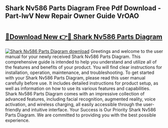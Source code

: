 ## Shark Nv586 Parts Diagram Free Pdf Download - Part-lwV New Repair Owner Guide VrOAO

# <h2><a href="http://dfmzgxh.blite.top/?on=Shark+Nv586+Parts+Diagram">🔗Download New 👉🔴 Shark Nv586 Parts Diagram</a></h2>

[![Shark Nv586 Parts Diagram download](https://i.imgur.com/lujVjoI.png)](http://dfmzgxh.blite.top/?on=Shark+Nv586+Parts+Diagram)
Greetings and welcome to the user manual for your newly received Shark Nv586 Parts Diagram. This comprehensive guide is intended to help you understand and utilize all of the features and benefits of your product. You will find clear instructions for installation, operation, maintenance, and troubleshooting. To get started with your Shark Nv586 Parts Diagram, please read this user manual carefully before use. It includes detailed instructions for product setup, as well as information on how to use its various features and capabilities. Shark Nv586 Parts Diagram comes with an impressive collection of advanced features, including facial recognition, augmented reality, voice activation, and wireless charging, all easily accessible through the user-friendly and intuitive interface. Your Success is Our Priority Shark Nv586 Parts Diagram. We are committed to providing you with the best possible experience.
